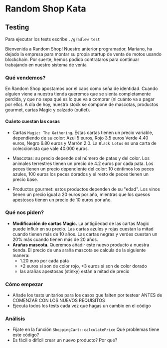 # Random Shop Kata

## Testing

Para ejecutar los tests escribe `./gradlew test`

Bienvenida a Random Shop! Nuestro anterior programador, Mariano, ha dejado la empresa para montar su propia startup de
venta de motos usando blockchain. Por suerte, hemos podido contrataros para continuar trabajando en nuestro sistema de venta 

### Qué vendemos? 

En Random Shop apostamos por el caos como seña de identidad. Cuando alguien viene a nuestra tienda queremos que se sienta completamente
perdida, y que no sepa qué es lo que va a comprar (ni cuánto va a pagar por ello). A día de hoy, nuestro stock se compone de mascotas, productos gourmet, cartas Magic y calzado (outlet).


#### Cuánto cuestan las cosas

- Cartas `Magic: The Gathering`. Estas cartas tienen un precio variable, dependiendo de su color: Azul 5 euros, Rojo 3.5 euros
Verde 4.40 euros, Negro 6.80 euros y Marrón 2.0. La `Black Lotus` es una carta de coleccionista que vale 40.000 euros.

- Mascotas: su precio depende del número de patas y del color. Los animales terrestres tienen un precio de 4.2 euros por
cada pata. Los peces tienen un precio dependiente del color: 10 céntimos los peces azules, 100 euros los peces dorados y el resto de peces tienen un precio base.

- Productos gourmet: estos productos dependen de su "edad". Los vinos tienen un precio igual a 20 euros por año, mientras que los quesos apestosos tienen un precio de 10 euros por año.


### Qué nos piden?

- **Modificación de cartas Magic.** La antigüedad de las cartas Magic puede influir en su precio. Las cartas azules y rojas cuestan la mitad cuando tienen más de 10 años. Las cartas negras y verdes cuestan un 20% más cuando tienen más de 20 años.
- **Arañas mascota**. Queremos añadir este nuevo producto a nuestra tienda. El precio de una araña mascota se calcula de la siguiente manera:
  - 1.20 euro por cada pata
  - +2 euros si son de color rojo, +3 euros si son de color dorado
  - las arañas apestosas (stinky) están a mitad de precio


### Cómo empezar

- Añade los tests unitarios para los casos que falten por testear ANTES de COMENZAR CON LOS NUEVOS REQUISITOS
- Ejecuta todos los tests cada vez que hagas un cambio en el código 



### Análisis

- Fíjate en la función `ShoppingCart::calculatePrice` Qué problemas tiene este código?
- Es fácil o difícil crear un nuevo producto? Por qué? 
